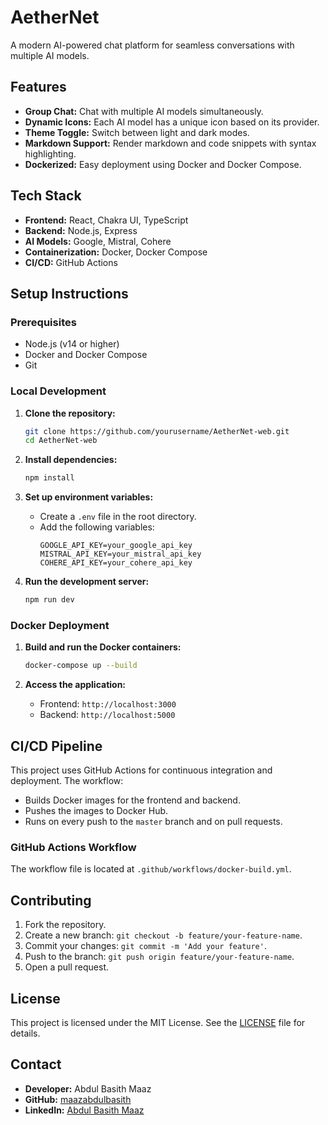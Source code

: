 # AetherNet

A modern AI-powered chat platform for seamless conversations with multiple AI models.

## Features

- **Group Chat:** Chat with multiple AI models simultaneously.
- **Dynamic Icons:** Each AI model has a unique icon based on its provider.
- **Theme Toggle:** Switch between light and dark modes.
- **Markdown Support:** Render markdown and code snippets with syntax highlighting.
- **Dockerized:** Easy deployment using Docker and Docker Compose.

## Tech Stack

- **Frontend:** React, Chakra UI, TypeScript
- **Backend:** Node.js, Express
- **AI Models:** Google, Mistral, Cohere
- **Containerization:** Docker, Docker Compose
- **CI/CD:** GitHub Actions

## Setup Instructions

### Prerequisites

- Node.js (v14 or higher)
- Docker and Docker Compose
- Git

### Local Development

1. **Clone the repository:**
   ```sh
   git clone https://github.com/yourusername/AetherNet-web.git
   cd AetherNet-web
   ```

2. **Install dependencies:**
   ```sh
   npm install
   ```

3. **Set up environment variables:**
   - Create a `.env` file in the root directory.
   - Add the following variables:
     ```
     GOOGLE_API_KEY=your_google_api_key
     MISTRAL_API_KEY=your_mistral_api_key
     COHERE_API_KEY=your_cohere_api_key
     ```

4. **Run the development server:**
   ```sh
   npm run dev
   ```

### Docker Deployment

1. **Build and run the Docker containers:**
   ```sh
   docker-compose up --build
   ```

2. **Access the application:**
   - Frontend: `http://localhost:3000`
   - Backend: `http://localhost:5000`

## CI/CD Pipeline

This project uses GitHub Actions for continuous integration and deployment. The workflow:

- Builds Docker images for the frontend and backend.
- Pushes the images to Docker Hub.
- Runs on every push to the `master` branch and on pull requests.

### GitHub Actions Workflow

The workflow file is located at `.github/workflows/docker-build.yml`.

## Contributing

1. Fork the repository.
2. Create a new branch: `git checkout -b feature/your-feature-name`.
3. Commit your changes: `git commit -m 'Add your feature'`.
4. Push to the branch: `git push origin feature/your-feature-name`.
5. Open a pull request.

## License

This project is licensed under the MIT License. See the [LICENSE](LICENSE) file for details.

## Contact

- **Developer:** Abdul Basith Maaz
- **GitHub:** [maazabdulbasith](https://github.com/maazabdulbasith)
- **LinkedIn:** [Abdul Basith Maaz](https://linkedin.com/in/abdul-basith-maaz)
